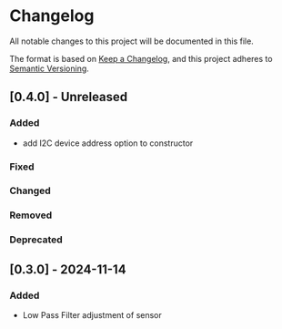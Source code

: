 # Changelog

All notable changes to this project will be documented in this file.

The format is based on [Keep a Changelog](https://keepachangelog.com/en/1.1.0/),
and this project adheres to [Semantic Versioning](https://semver.org/spec/v2.0.0.html).

## [0.4.0] - Unreleased

### Added
- add I2C device address option to constructor
### Fixed
### Changed
### Removed
### Deprecated

## [0.3.0] - 2024-11-14

### Added
- Low Pass Filter adjustment of sensor




